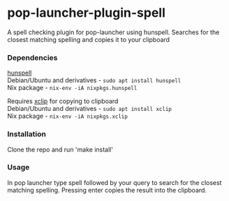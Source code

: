 # pop-launcher-plugin-spell
A spell checking plugin for pop-launcher using hunspell. Searches for the closest matching spelling and copies it to your clipboard 

### Dependencies
[hunspell](https://github.com/hunspell/hunspell)\
Debian/Ubuntu and derivatives - `sudo apt install hunspell`\
Nix package - `nix-env -iA nixpkgs.hunspell`

Requires [xclip](https://github.com/astrand/xclip) for copying to clipboard\
Debian/Ubuntu and derivatives - `sudo apt install xclip`\
Nix package - `nix-env -iA nixpkgs.xclip`

### Installation
Clone the repo and run 'make install'

### Usage
In pop launcher type spell followed by your query to search for the closest matching spelling. Pressing enter copies the result into the clipboard.
